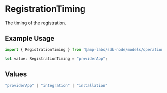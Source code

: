 # RegistrationTiming

The timing of the registration.

## Example Usage

```typescript
import { RegistrationTiming } from "@amp-labs/sdk-node/models/operations";

let value: RegistrationTiming = "providerApp";
```

## Values

```typescript
"providerApp" | "integration" | "installation"
```